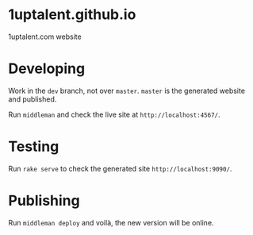 1uptalent.github.io
===================

1uptalent.com website


Developing
==========

Work in the `dev` branch, not over `master`. `master` is the generated website and published.

Run `middleman` and check the live site at `http://localhost:4567/`.

Testing
=======

Run `rake serve` to check the generated site `http://localhost:9090/`.

Publishing
==========

Run `middleman deploy` and voilà, the new version will be online.
